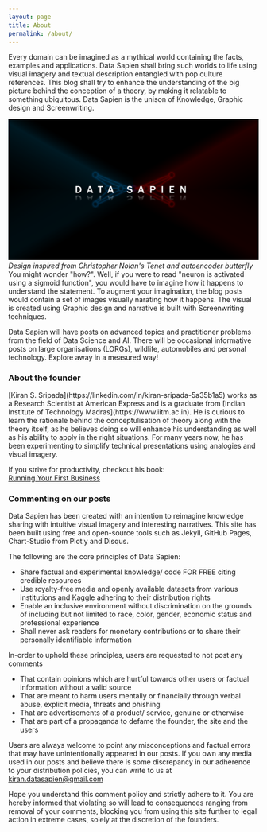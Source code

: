 ```yaml
---
layout: page
title: About
permalink: /about/
---
```


Every domain can be imagined as a mythical world containing the facts, examples and applications. Data Sapien shall bring such worlds to life using visual imagery and textual description entangled with pop culture references. This blog shall try to enhance the understanding of the big picture behind the conception of a theory, by making it relatable to something ubiquitous. Data Sapien is the unison of Knowledge, Graphic design and Screenwriting. 

![Data Sapien logo](/assets/logo.png)
*Design inspired from Christopher Nolan's Tenet and autoencoder butterfly*
<br>
You might wonder "how?". Well, if you were to read "neuron is activated using a sigmoid function", you would have to imagine how it happens to understand the statement. To augment your imagination, the blog posts would contain a set of images visually narating how it happens. The visual is created using Graphic design and narrative is built with Screenwriting techniques.

Data Sapien will have posts on advanced topics and practitioner problems from the field of Data Science and AI. There will be occasional informative posts on large organisations (LORGs), wildlife, automobiles and personal technology. Explore away in a measured way! 

<h3> About the founder </h3>
[Kiran S. Sripada](https://linkedin.com/in/kiran-sripada-5a35b1a5) works as a Research Scientist at American Express and is a graduate from [Indian Institute of Technology Madras](https://www.iitm.ac.in). He is curious to learn the rationale behind the conceptulisation of theory along with the theory itself, as he believes doing so will enhance his understanding as well as his ability to apply in the right situations. For many years now, he has been experimenting to simplify technical presentations using analogies and visual imagery.

If you strive for productivity, checkout his book:
<br>[Running Your First Business](/running-your-first-business/)


<h3>Commenting on our posts</h3>

Data Sapien has been created with an intention to reimagine knowledge sharing with intuitive visual imagery and interesting narratives. This site has been built using free and open-source tools such as Jekyll, GitHub Pages, Chart-Studio from Plotly and Disqus. 

The following are the core principles of Data Sapien:
* Share factual and experimental knowledge/ code FOR FREE citing credible resources
* Use royalty-free media and openly available datasets from various institutions and Kaggle adhering to their distribution rights
* Enable an inclusive environment without discrimination on the grounds of including but not limited to race, color, gender, economic status and professional experience
* Shall never ask readers for monetary contributions or to share their personally identifiable information

In-order to uphold these principles, users are requested to not post any comments
* That contain opinions which are hurtful towards other users or factual information without a valid source
* That are meant to harm users mentally or financially through verbal abuse, explicit media, threats and phishing
* That are advertisements of a product/ service, genuine or otherwise
* That are part of a propaganda to defame the founder, the site and the users 

Users are always welcome to point any misconceptions and factual errors that may have unintentionally appeared in our posts. If you own any media used in our posts and believe there is some discrepancy in our adherence to your distribution policies, you can write to us at kiran.datasapien@gmail.com

Hope you understand this comment policy and strictly adhere to it. You are hereby informed that violating so will lead to consequences ranging from removal of your comments, blocking you from using this site further to legal action in extreme cases, solely at the discretion of the founders. 
